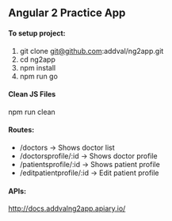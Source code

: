 ## Angular 2 Practice App

#### To setup project:
  1. git clone git@github.com:addval/ng2app.git
  2. cd ng2app
  3. npm install
  4. npm run go

#### Clean JS Files
npm run clean

#### Routes:
* /doctors -> Shows doctor list
* /doctorsprofile/:id -> Shows doctor profile
* /patientsprofile/:id -> Shows patient profile
* /editpatientprofile/:id -> Edit patient profile

#### APIs:
http://docs.addvalng2app.apiary.io/